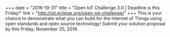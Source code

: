 +++
date = "2016-10-31"
title = "Open IoT Challenge 3.0 | Deadline is this Friday!"
link = "http://iot.eclipse.org/open-iot-challenge/"
+++
This is your chance to demonstrate what you can build for the Internet of Things using open standards and open source technology! Submit your solution proposal by this Friday, November 25, 2016.